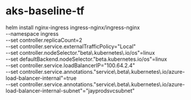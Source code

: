 # aks-baseline-tf

helm install nginx-ingress ingress-nginx/ingress-nginx \
    --namespace ingress \
    --set controller.replicaCount=2 \
    --set controller.service.externalTrafficPolicy="Local" \
    --set controller.nodeSelector."beta\\.kubernetes\\.io/os"=linux \
    --set defaultBackend.nodeSelector."beta\.kubernetes\.io/os"=linux \
    --set controller.service.loadBalancerIP="100.64.2.4" \
    --set controller.service.annotations."service\\.beta\\.kubernetes\\.io/azure-load-balancer-internal"=true \
    --set controller.service.annotations."service\\.beta\\.kubernetes\\.io/azure-load-balancer-internal-subnet"="jayprodsvcsubnet"
    

